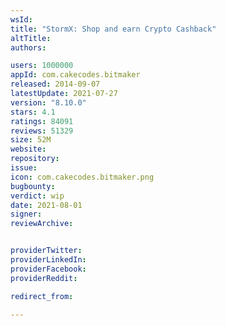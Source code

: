 ```yaml
---
wsId: 
title: "StormX: Shop and earn Crypto Cashback"
altTitle: 
authors:

users: 1000000
appId: com.cakecodes.bitmaker
released: 2014-09-07
latestUpdate: 2021-07-27
version: "8.10.0"
stars: 4.1
ratings: 84091
reviews: 51329
size: 52M
website: 
repository: 
issue: 
icon: com.cakecodes.bitmaker.png
bugbounty: 
verdict: wip
date: 2021-08-01
signer: 
reviewArchive:


providerTwitter: 
providerLinkedIn: 
providerFacebook: 
providerReddit: 

redirect_from:

---
```



